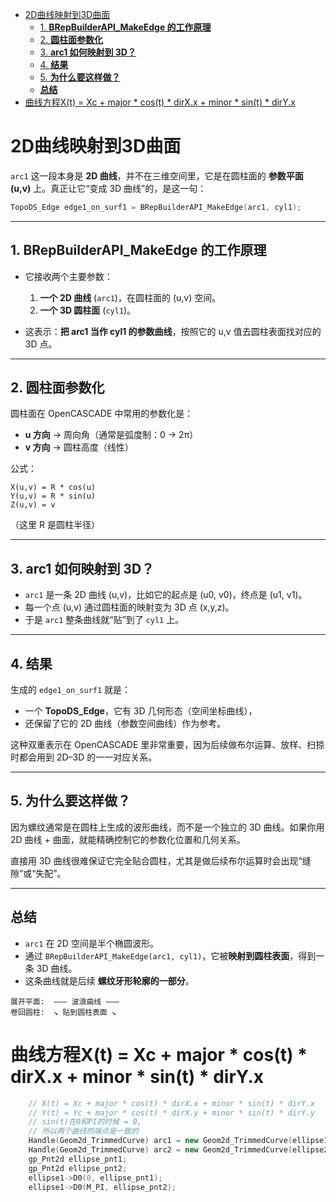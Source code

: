 - [2D曲线映射到3D曲面](#2d曲线映射到3d曲面)
  - [1. **BRepBuilderAPI\_MakeEdge 的工作原理**](#1-brepbuilderapi_makeedge-的工作原理)
  - [2. **圆柱面参数化**](#2-圆柱面参数化)
  - [3. **arc1 如何映射到 3D？**](#3-arc1-如何映射到-3d)
  - [4. **结果**](#4-结果)
  - [5. **为什么要这样做？**](#5-为什么要这样做)
  - [**总结**](#总结)
- [曲线方程X(t) = Xc + major \* cos(t) \* dirX.x + minor \* sin(t) \* dirY.x](#曲线方程xt--xc--major--cost--dirxx--minor--sint--diryx)

# 2D曲线映射到3D曲面

`arc1` 这一段本身是 **2D 曲线**，并不在三维空间里，它是在圆柱面的 **参数平面 (u,v)** 上。真正让它“变成 3D 曲线”的，是这一句：

```cpp
TopoDS_Edge edge1_on_surf1 = BRepBuilderAPI_MakeEdge(arc1, cyl1);
```

---

## 1. **BRepBuilderAPI\_MakeEdge 的工作原理**

* 它接收两个主要参数：

  1. **一个 2D 曲线** (`arc1`)，在圆柱面的 (u,v) 空间。
  2. **一个 3D 圆柱面** (`cyl1`)。

* 这表示：**把 arc1 当作 cyl1 的参数曲线**，按照它的 u,v 值去圆柱表面找对应的 3D 点。

---

## 2. **圆柱面参数化**

圆柱面在 OpenCASCADE 中常用的参数化是：

* **u 方向** → 周向角（通常是弧度制：0 → 2π）
* **v 方向** → 圆柱高度（线性）

公式：

```
X(u,v) = R * cos(u)  
Y(u,v) = R * sin(u)  
Z(u,v) = v
```

（这里 R 是圆柱半径）

---

## 3. **arc1 如何映射到 3D？**

* `arc1` 是一条 2D 曲线 (u,v)，比如它的起点是 (u0, v0)，终点是 (u1, v1)。
* 每一个点 (u,v) 通过圆柱面的映射变为 3D 点 (x,y,z)。
* 于是 `arc1` 整条曲线就“贴”到了 `cyl1` 上。

---

## 4. **结果**

生成的 `edge1_on_surf1` 就是：

* 一个 **TopoDS\_Edge**，它有 3D 几何形态（空间坐标曲线），
* 还保留了它的 2D 曲线（参数空间曲线）作为参考。

这种双重表示在 OpenCASCADE 里非常重要，因为后续做布尔运算、放样、扫掠时都会用到 2D–3D 的一一对应关系。

---

## 5. **为什么要这样做？**

因为螺纹通常是在圆柱上生成的波形曲线，而不是一个独立的 3D 曲线。如果你用 2D 曲线 + 曲面，就能精确控制它的参数化位置和几何关系。

直接用 3D 曲线很难保证它完全贴合圆柱，尤其是做后续布尔运算时会出现“缝隙”或“失配”。

---

## **总结**

* `arc1` 在 2D 空间是半个椭圆波形。
* 通过 `BRepBuilderAPI_MakeEdge(arc1, cyl1)`，它被**映射到圆柱表面**，得到一条 3D 曲线。
* 这条曲线就是后续 **螺纹牙形轮廓的一部分**。

```
展开平面:  ——— 波浪曲线 ———
卷回圆柱:  ↘︎ 贴到圆柱表面 ↘︎
```

# 曲线方程X(t) = Xc + major * cos(t) * dirX.x + minor * sin(t) * dirY.x

```c++
    // X(t) = Xc + major * cos(t) * dirX.x + minor * sin(t) * dirY.x
    // Y(t) = Yc + major * cos(t) * dirX.y + minor * sin(t) * dirY.y
    // sin(t)在0和PI的时候 = 0,
    // 所以两个曲线的端点是一致的
    Handle(Geom2d_TrimmedCurve) arc1 = new Geom2d_TrimmedCurve(ellipse1, 0, M_PI);
    Handle(Geom2d_TrimmedCurve) arc2 = new Geom2d_TrimmedCurve(ellipse2, 0, M_PI);
    gp_Pnt2d ellipse_pnt1;
    gp_Pnt2d ellipse_pnt2;
    ellipse1->D0(0, ellipse_pnt1);
    ellipse1->D0(M_PI, ellipse_pnt2);
```



